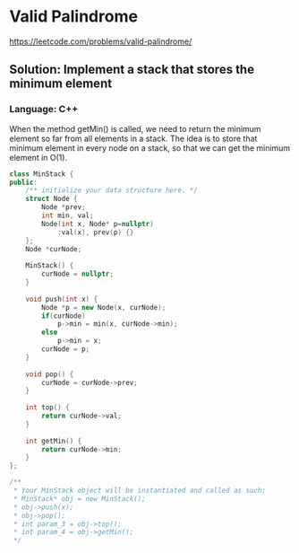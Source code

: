 # Valid Palindrome
https://leetcode.com/problems/valid-palindrome/

## Solution: Implement a stack that stores the minimum element
### Language: C++

When the method getMin() is called, we need to return the minimum element so far from all elements in a stack. The idea is to store that minimum element in every node on a stack, so that we can get the minimum element in O(1).

```C++
class MinStack {
public:
    /** initialize your data structure here. */
    struct Node {
        Node *prev;
        int min, val;
        Node(int x, Node* p=nullptr)
            :val(x), prev(p) {}
    };
    Node *curNode;
    
    MinStack() {
        curNode = nullptr;
    }
    
    void push(int x) {
        Node *p = new Node(x, curNode);
        if(curNode)
            p->min = min(x, curNode->min);
        else 
            p->min = x;
        curNode = p;
    }
    
    void pop() {
        curNode = curNode->prev;
    }
    
    int top() {
        return curNode->val;
    }
    
    int getMin() {
        return curNode->min;
    }
};

/**
 * Your MinStack object will be instantiated and called as such:
 * MinStack* obj = new MinStack();
 * obj->push(x);
 * obj->pop();
 * int param_3 = obj->top();
 * int param_4 = obj->getMin();
 */
```

